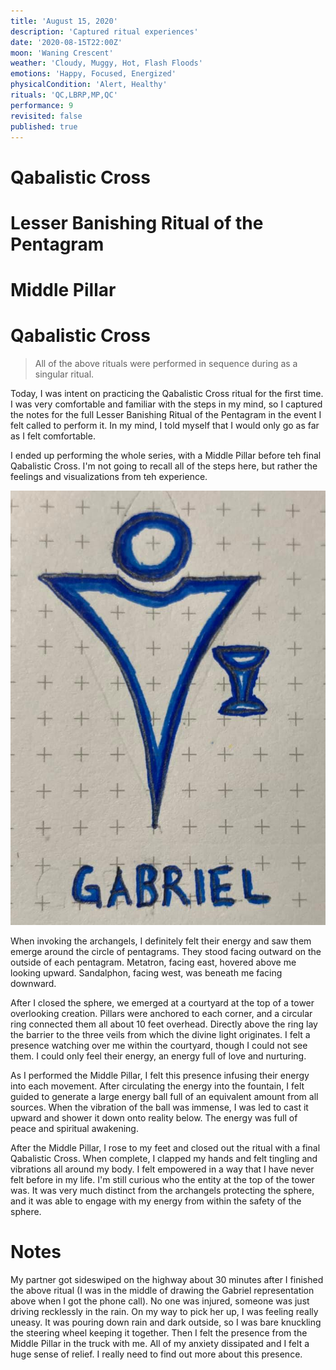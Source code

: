 ```yaml
---
title: 'August 15, 2020'
description: 'Captured ritual experiences'
date: '2020-08-15T22:00Z'
moon: 'Waning Crescent'
weather: 'Cloudy, Muggy, Hot, Flash Floods'
emotions: 'Happy, Focused, Energized'
physicalCondition: 'Alert, Healthy'
rituals: 'QC,LBRP,MP,QC'
performance: 9
revisited: false
published: true
---
```


# Qabalistic Cross 
# Lesser Banishing Ritual of the Pentagram
# Middle Pillar
# Qabalistic Cross

> All of the above rituals were performed in sequence during as a singular ritual.

Today, I was intent on practicing the Qabalistic Cross ritual for the first time. I was very comfortable and familiar with the steps in my mind, so I captured the notes for the full Lesser Banishing Ritual of the Pentagram in the event I felt called to perform it. In my mind, I told myself that I would only go as far as I felt comfortable.

I ended up performing the whole series, with a Middle Pillar before teh final Qabalistic Cross. I'm not going to recall all of the steps here, but rather the feelings and visualizations from teh experience.

![gabriel](./gabriel.jpg)

When invoking the archangels, I definitely felt their energy and saw them emerge around the circle of pentagrams. They stood facing outward on the outside of each pentagram. Metatron, facing east, hovered above me looking upward. Sandalphon, facing west, was beneath me facing downward.

After I closed the sphere, we emerged at a courtyard at the top of a tower overlooking creation. Pillars were anchored to each corner, and a circular ring connected them all about 10 feet overhead. Directly above the ring lay the barrier to the three veils from which the divine light originates. I felt a presence watching over me within the courtyard, though I could not see them. I could only feel their energy, an energy full of love and nurturing.

As I performed the Middle Pillar, I felt this presence infusing their energy into each movement. After circulating the energy into the fountain, I felt guided to generate a large energy ball full of an equivalent amount from all sources. When the vibration of the ball was immense, I was led to cast it upward and shower it down onto reality below. The energy was full of peace and spiritual awakening.

After the Middle Pillar, I rose to my feet and closed out the ritual with a final Qabalistic Cross. When complete, I clapped my hands and felt tingling and vibrations all around my body. I felt empowered in a way that I have never felt before in my life. I'm still curious who the entity at the top of the tower was. It was very much distinct from the archangels protecting the sphere, and it was able to engage with my energy from within the safety of the sphere.

# Notes

My partner got sideswiped on the highway about 30 minutes after I finished the above ritual (I was in the middle of drawing the Gabriel representation above when I got the phone call). No one was injured, someone was just driving recklessly in the rain. On my way to pick her up, I was feeling really uneasy. It was pouring down rain and dark outside, so I was bare knuckling the steering wheel keeping it together. Then I felt the presence from the Middle Pillar in the truck with me. All of my anxiety dissipated and I felt a huge sense of relief. I really need to find out more about this presence.
